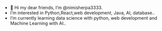 - 👋 Hi my dear friends, I’m @nimisherpa3333.
-  I’m interested in Python,React,web development, Java, AI, database..
-  I’m currently learning data science with python, web development and Machine Learning with AI..


<!---
nimisherpa3333/nimisherpa3333 is a ✨ special ✨ repository because its `README.md` (this file) appears on your GitHub profile.
You can click the Preview link to take a look at your changes.
--->
